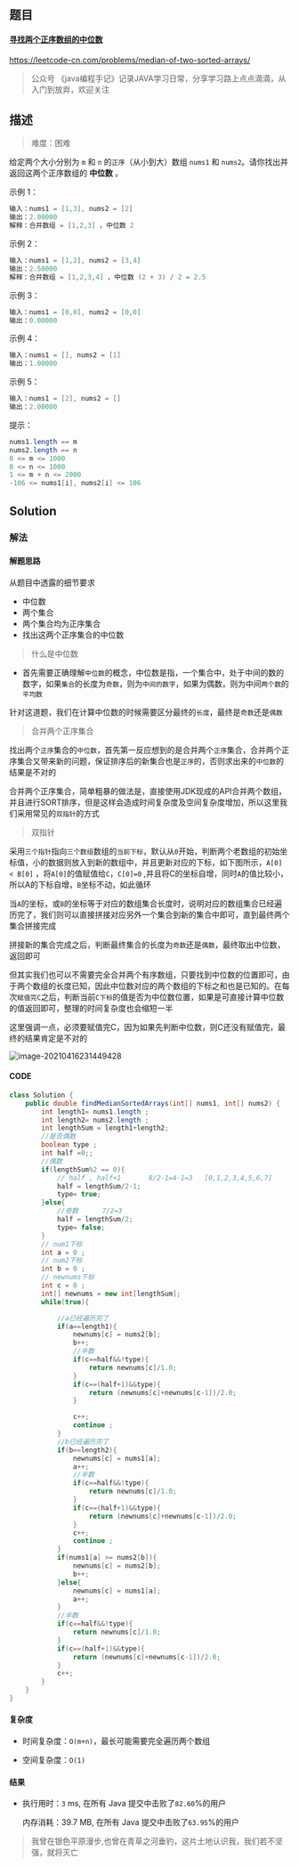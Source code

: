 ## 题目

#### [寻找两个正序数组的中位数](https://leetcode-cn.com/problems/median-of-two-sorted-arrays/)



https://leetcode-cn.com/problems/median-of-two-sorted-arrays/



> 公众号 《java编程手记》记录JAVA学习日常，分享学习路上点点滴滴，从入门到放弃，欢迎关注



## 描述



> 难度：困难



给定两个大小分别为 `m` 和 `n` 的`正序`（从小到大）数组 `nums1` 和 `nums2`。请你找出并返回这两个正序数组的 **中位数** 。

 

示例 1：



```java
输入：nums1 = [1,3], nums2 = [2]
输出：2.00000
解释：合并数组 = [1,2,3] ，中位数 2
```



示例 2：



```java
输入：nums1 = [1,2], nums2 = [3,4]
输出：2.50000
解释：合并数组 = [1,2,3,4] ，中位数 (2 + 3) / 2 = 2.5
```



示例 3：



```java
输入：nums1 = [0,0], nums2 = [0,0]
输出：0.00000
```



示例 4：



```java
输入：nums1 = [], nums2 = [1]
输出：1.00000
```



示例 5：



```java
输入：nums1 = [2], nums2 = []
输出：2.00000
```



提示：

```java
nums1.length == m
nums2.length == n
0 <= m <= 1000
0 <= n <= 1000
1 <= m + n <= 2000
-106 <= nums1[i], nums2[i] <= 106
```



## Solution



### 解法



#### 解题思路



从题目中透露的细节要求

* 中位数
* 两个集合
* 两个集合均为正序集合
* 找出这两个正序集合的中位数



> 什么是中位数



* 首先需要正确理解`中位数`的概念，中位数是指，一个集合中，处于中间的数的数字，如果`集合`的长度为`奇数`，则为`中间的数字`，如果为偶数，则为中间`两个数`的`平均数`

针对这道题，我们在计算中位数的时候需要区分最终的`长度`，最终是`奇数`还是`偶数`



> 合并两个正序集合



找出两个`正序`集合的`中位数`，首先第一反应想到的是合并两个`正序`集合，合并两个正序集合又带来新的问题，保证排序后的新集合也是`正序`的，否则求出来的`中位数`的结果是不对的



合并两个正序集合，简单粗暴的做法是，直接使用JDK现成的API合并两个数组，并且进行SORT排序，但是这样会造成时间复杂度及空间复杂度增加，所以这里我们采用常见的`双指针`的方式



> 双指针



采用`三个指针`指向`三个数组`数组的`当前下标`，默认从`0`开始，判断两个老数组的初始坐标值，小的数据则放入到新的数组中，并且更新对应的下标，如下图所示，`A[0] < B[0]` ，将`A[0]`的值赋值给`C`，`C[0]=0` ,并且将C的坐标自增，同时`A`的值比较小，所以A的下标自增，`B`坐标不动，如此循环



当`A`的坐标，或`B`的坐标等于对应的数组集合长度时，说明对应的数组集合已经遍历完了，我们则可以直接拼接对应另外一个集合到新的集合中即可，直到最终两个集合拼接完成



拼接新的集合完成之后，判断最终集合的长度为`奇数`还是`偶数`，最终取出中位数，返回即可



但其实我们也可以不需要完全合并两个有序数组，只要找到中位数的位置即可，由于两个数组的长度已知，因此中位数对应的两个数组的下标之和也是已知的。在每次`赋值完C`之后，判断当前`C下标`的值是否为中位数位置，如果是可直接计算中位数的值返回即可，整理的时间复杂度也会缩短一半



这里强调一点，必须要赋值完C，因为如果先判断中位数，则C还没有赋值完，最终的结果肯定是不对的



![image-20210416231449428](https://upload-images.jianshu.io/upload_images/7697746-da8405c9f2ceacc5.png?imageMogr2/auto-orient/strip%7CimageView2/2/w/1240)



#### CODE

```java
class Solution {
    public double findMedianSortedArrays(int[] nums1, int[] nums2) {
        int length1= nums1.length ;
        int length2= nums2.length ;
        int lengthSum = length1+length2;
        //是否偶数
        boolean type ;
        int half =0;;
        //偶数
        if(lengthSum%2 == 0){
            // half , half+1       8/2-1=4-1=3   [0,1,2,3,4,5,6,7]
            half = lengthSum/2-1;
            type= true;
        }else{
            //奇数      7/2=3
            half = lengthSum/2;
            type= false;
        }
        // num1下标
        int a = 0 ;
        // num2下标
        int b = 0 ;
        // newnums下标
        int c = 0 ;
        int[] newnums = new int[lengthSum];
        while(true){

            //a已经遍历完了
            if(a==length1){
                newnums[c] = nums2[b];
                b++;
                //半数
                if(c==half&&!type){
                    return newnums[c]/1.0;
                }
                if(c==(half+1)&&type){
                    return (newnums[c]+newnums[c-1])/2.0;
                }

                c++;
                continue ;
            }
            //b已经遍历完了
            if(b==length2){
                newnums[c] = nums1[a];
                a++;
                //半数
                if(c==half&&!type){
                    return newnums[c]/1.0;
                }
                if(c==(half+1)&&type){
                    return (newnums[c]+newnums[c-1])/2.0;
                }
                c++;
                continue ;
            }
            if(nums1[a] >= nums2[b]){
                newnums[c] = nums2[b];
                b++;
            }else{
                newnums[c] = nums1[a];
                a++;
            }
            //半数
            if(c==half&&!type){
                return newnums[c]/1.0;
            }
            if(c==(half+1)&&type){
                return (newnums[c]+newnums[c-1])/2.0;
            }
            c++;
        }
    }
}
```



#### 复杂度



* 时间复杂度：`O(m+n)`，最长可能需要完全遍历两个数组

* 空间复杂度：`O(1)`

  



#### 结果

* 执行用时：`3` ms, 在所有 Java 提交中击败了`82.60`%的用户

  内存消耗：39.7 MB, 在所有 Java 提交中击败了`63.95`%的用户





> 我曾在银色平原漫步,也曾在青草之河垂钓，这片土地认识我，我们若不坚强，就将灭亡






